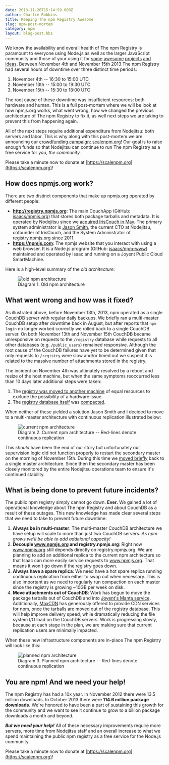 ```yaml
---
date: 2013-11-26T15:14:59.000Z
author: Charlie Robbins
title: Keeping The npm Registry Awesome
slug: npm-post-mortem
category: npm
layout: blog-post.hbs
---
```


We know the availability and overall health of The npm Registry is paramount to everyone using Node.js as well as the larger JavaScript community and those of your using it for [some][browserify] [awesome][dotc] [projects][npm-rubygems] [and ideas][npm-python]. Between November 4th and November 15th 2013 The npm Registry had several hours of downtime over three distinct time periods:

1. November 4th -- 16:30 to 15:00 UTC
2. November 13th -- 15:00 to 19:30 UTC
3. November 15th -- 15:30 to 18:00 UTC

The root cause of these downtime was insufficient resources: both hardware and human. This is a full post-mortem where we will be look at how npmjs.org works, what went wrong, how we changed the previous architecture of The npm Registry to fix it, as well next steps we are taking to prevent this from happening again.

All of the next steps require additional expenditure from Nodejitsu: both servers and labor. This is why along with this post-mortem we are announcing our [crowdfunding campaign: scalenpm.org](https://scalenpm.org)! Our goal is to raise enough funds so that Nodejitsu can continue to run The npm Registry as a free service for _you, the community._

Please take a minute now to donate at [https://scalenpm.org](https://scalenpm.org)!

## How does npmjs.org work?

There are two distinct components that make up npmjs.org operated by different people:

* **http://registry.npmjs.org**: The main CouchApp (GitHub: [isaacs/npmjs.org](https://github.com/isaacs/npmjs.org)) that stores both package tarballs and metadata. It is operated by Nodejitsu since we [acquired IrisCouch in May](https://www.nodejitsu.com/company/press/2013/05/22/iriscouch/). The primary system administrator is [Jason Smith](https://github.com/jhs), the current CTO at Nodejitsu, cofounder of IrisCouch, and the System Administrator of registry.npmjs.org since 2011.
* **https://npmjs.com**: The npmjs website that you interact with using a web browser. It is a Node.js program (GitHub: [isaacs/npm-www](https://github.com/isaacs/npm-www)) maintained and operated by Isaac and running on a Joyent Public Cloud SmartMachine.

Here is a high-level summary of the _old architecture:_

<figure>
  <img src="/static/images/blog/npm/2013-outage-postmortem/bapm3fk8Ve-3000x3000.png" alt="old npm architecture">
  <figcaption>Diagram 1. Old npm architecture</figcaption>
</figure>

## What went wrong and how was it fixed?

As illustrated above, before November 13th, 2013, npm operated as a single CouchDB server with regular daily backups. We briefly ran a multi-master CouchDB setup after downtime back in August, but after reports that `npm login` no longer worked correctly we rolled back to a single CouchDB server. On both November 13th and November 15th CouchDB became unresponsive on requests to the `/registry` database while requests to all other databases (e.g. `/public_users`) remained responsive. Although the root cause of the CouchDB failures have yet to be determined given that only requests to `/registry` were slow and/or timed out we suspect it is related to the massive number of attachments stored in the registry.

The incident on November 4th was ultimately resolved by a reboot and resize of the host machine, but when the same symptoms reoccurred less than 10 days later additional steps were taken:

1. The [registry was moved to another machine][ops-new-machine] of equal resources to exclude the possibility of a hardware issue.
2. The [registry database itself][ops-compaction] was [compacted][compaction].

When neither of these yielded a solution Jason Smith and I decided to move to a multi-master architecture with continuous replication illustrated below:

<figure>
  <img src="/static/images/blog/npm/2013-outage-postmortem/xu1faVCq8p-3000x3000.png" alt="current npm architecture">
  <figcaption>Diagram 2. Current npm architecture -- Red-lines denote continuous replication</figcaption>
</figure>

This _should_ have been the end of our story but unfortunately our supervision logic did not function properly to restart the secondary master on the morning of November 15th. During this time we [moved briefly][ops-single-server] back to a single master architecture. Since then the secondary master has been closely monitored by the entire Nodejitsu operations team to ensure it's continued stability.

## What is being done to prevent future incidents?

The public npm registry simply cannot go down. **Ever.** We gained a lot of operational knowledge about The npm Registry and about CouchDB as a result of these outages. This new knowledge has made clear several steps that we need to take to prevent future downtime:

1. **Always be in multi-master**: The multi-master CouchDB architecture we have setup will scale to more than just two CouchDB servers. _As npm grows we'll be able to add additional capacity!_
2. **Decouple www.npmjs.org and registry.npmjs.org**: Right now www.npmjs.org still depends directly on registry.npmjs.org. We are planning to add an additional replica to the current npm architecture so that Isaac can more easily service requests to www.npmjs.org. That means it won't go down if the registry goes down.
3. **Always have a spare replica**: We need have a hot spare replica running continuous replication from either to swap out when necessary. This is also important as we need to regularly run compaction on each master since the registry is growing ~10GB per week on disk.
4. **Move attachments out of CouchDB**: Work has begun to move the package tarballs out of CouchDB and into [Joyent's Manta service](http://www.joyent.com/products/manta). Additionally, [MaxCDN](http://www.maxcdn.com/) has generously offered to provide CDN services for npm, once the tarballs are moved out of the registry database.  This will help improve delivery speed, while dramatically reducing the file system I/O load on the CouchDB servers.  Work is progressing slowly, because at each stage in the plan, we are making sure that current replication users are minimally impacted.

When these new infrastructure components are in-place The npm Registry will look like this:

<figure>
  <img src="/static/images/blog/npm/2013-outage-postmortem/XwrpFNICJ2-3000x3000.png" alt="planned npm architecture">
  <figcaption>
  Diagram 3. Planned npm architecture -- Red-lines denote continuous replication</figcaption>
</figure>

## You are npm! And we need your help!

The npm Registry has had a 10x year. In November 2012 there were 13.5 million downloads. In October 2013 there were **114.6 million package downloads.** We're honored to have been a part of sustaining this growth for the community and we want to see it continue to grow to a billion package downloads a month and beyond.

_**But we need your help!**_ All of these necessary improvements require more servers, more time from Nodejitsu staff and an overall increase to what we spend maintaining the public npm registry as a free service for the Node.js community.

Please take a minute now to donate at [https://scalenpm.org](https://scalenpm.org)!

[browserify]: http://browserify.org/
[dotc]: https://github.com/substack/dotc
[npm-rubygems]: http://andrew.ghost.io/emulating-node-js-modules-in-ruby/
[npm-python]: https://twitter.com/__lucas/status/391688082573258753
[ops-new-machine]: https://twitter.com/npmjs/status/400692071377276928
[ops-compaction]: https://twitter.com/npmjs/status/400705715846643712
[compaction]: http://wiki.apache.org/couchdb/Compaction
[ops-single-server]: https://twitter.com/npmjs/status/401384681507016704
